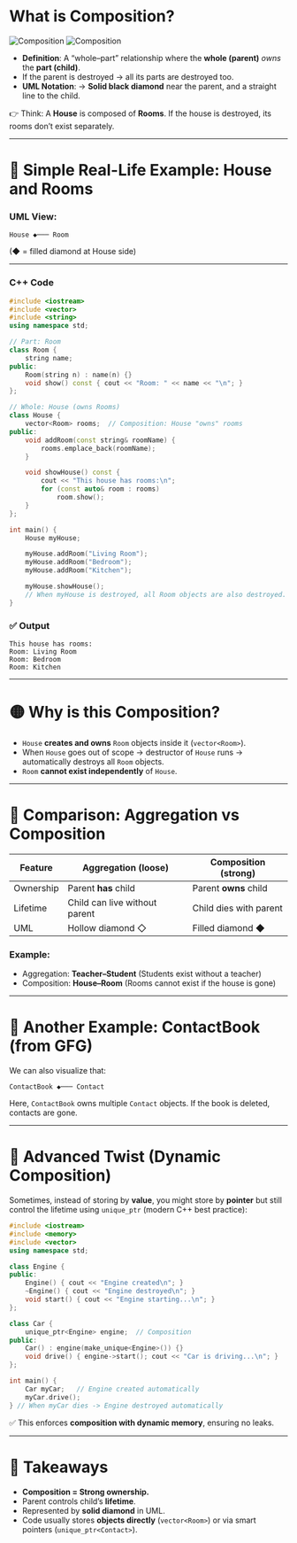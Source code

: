 
# What is **Composition**?
![Composition](https://media.geeksforgeeks.org/wp-content/uploads/20250829181817451507/222.webp)
![Composition](https://media.geeksforgeeks.org/wp-content/uploads/20250829121854067732/composition-relationship.webp)
* **Definition**: A “whole–part” relationship where the **whole (parent)** *owns* the **part (child)**.
* If the parent is destroyed → all its parts are destroyed too.
* **UML Notation**:
  → **Solid black diamond** near the parent, and a straight line to the child.

👉 Think: A **House** is composed of **Rooms**. If the house is destroyed, its rooms don’t exist separately.

---

# 📝 Simple Real-Life Example: House and Rooms

### UML View:

```
House ◆─── Room
```

(◆ = filled diamond at House side)

---

### C++ Code

```cpp
#include <iostream>
#include <vector>
#include <string>
using namespace std;

// Part: Room
class Room {
    string name;
public:
    Room(string n) : name(n) {}
    void show() const { cout << "Room: " << name << "\n"; }
};

// Whole: House (owns Rooms)
class House {
    vector<Room> rooms;  // Composition: House "owns" rooms
public:
    void addRoom(const string& roomName) {
        rooms.emplace_back(roomName);
    }

    void showHouse() const {
        cout << "This house has rooms:\n";
        for (const auto& room : rooms)
            room.show();
    }
};

int main() {
    House myHouse;

    myHouse.addRoom("Living Room");
    myHouse.addRoom("Bedroom");
    myHouse.addRoom("Kitchen");

    myHouse.showHouse();
    // When myHouse is destroyed, all Room objects are also destroyed.
}
```

### ✅ Output

```
This house has rooms:
Room: Living Room
Room: Bedroom
Room: Kitchen
```

---

# 🟡 Why is this **Composition**?

* `House` **creates and owns** `Room` objects inside it (`vector<Room>`).
* When `House` goes out of scope → destructor of `House` runs → automatically destroys all `Room` objects.
* `Room` **cannot exist independently** of `House`.

---

# 🔴 Comparison: Aggregation vs Composition

| Feature   | **Aggregation** (loose)       | **Composition** (strong) |
| --------- | ----------------------------- | ------------------------ |
| Ownership | Parent **has** child          | Parent **owns** child    |
| Lifetime  | Child can live without parent | Child dies with parent   |
| UML       | Hollow diamond ◇              | Filled diamond ◆         |

### Example:

* Aggregation: **Teacher–Student** (Students exist without a teacher)
* Composition: **House–Room** (Rooms cannot exist if the house is gone)

---

# 🧠 Another Example: ContactBook (from GFG)

We can also visualize that:

```
ContactBook ◆─── Contact
```

Here, `ContactBook` owns multiple `Contact` objects. If the book is deleted, contacts are gone.

---

# 🚀 Advanced Twist (Dynamic Composition)

Sometimes, instead of storing by **value**, you might store by **pointer** but still control the lifetime using `unique_ptr` (modern C++ best practice):

```cpp
#include <iostream>
#include <memory>
#include <vector>
using namespace std;

class Engine {
public:
    Engine() { cout << "Engine created\n"; }
    ~Engine() { cout << "Engine destroyed\n"; }
    void start() { cout << "Engine starting...\n"; }
};

class Car {
    unique_ptr<Engine> engine;  // Composition
public:
    Car() : engine(make_unique<Engine>()) {}
    void drive() { engine->start(); cout << "Car is driving...\n"; }
};

int main() {
    Car myCar;   // Engine created automatically
    myCar.drive();
} // When myCar dies -> Engine destroyed automatically
```

✅ This enforces **composition with dynamic memory**, ensuring no leaks.

---

# 🎯 Takeaways

* **Composition = Strong ownership.**
* Parent controls child’s **lifetime**.
* Represented by **solid diamond** in UML.
* Code usually stores **objects directly** (`vector<Room>`) or via smart pointers (`unique_ptr<Contact>`).
